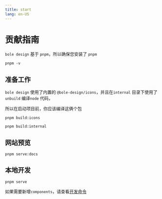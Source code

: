 ```yaml
---
title: start
lang: en-US
---
```


# 贡献指南

`bole design` 基于 `pnpm`，所以确保您安装了 `pnpm`

```shell
pnpm -v
```

## 准备工作

`bole design` 使用了内置的 `@bole-design/icons`，并且在`internal` 目录下使用了`unbuild` 编译`node` 代码，

所以在启动项目前，你应该编译这俩个包

```shell
pnpm build:icons

pnpm build:internal
```

## 网站预览

```shell
pnpm serve:docs
```

## 本地开发

```shell
pnpm serve
```

如果需要新增`components`，请查看[开发命令](/projects/bole-design/contribute/server)
